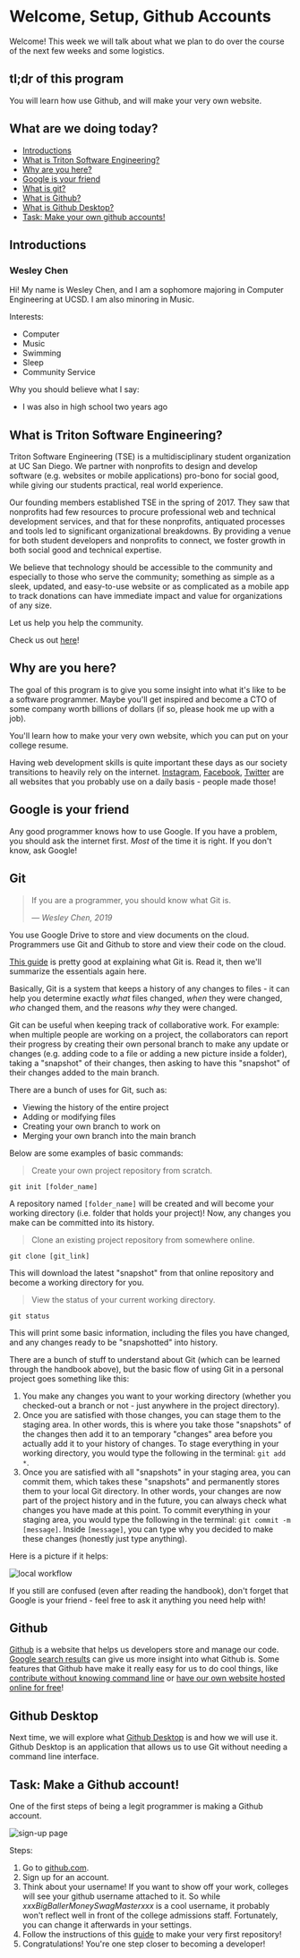 # Welcome, Setup, Github Accounts

Welcome! This week we will talk about what we plan to do over the course of the next few weeks and some logistics.

## tl;dr of this program

You will learn how use Github, and will make your very own website.

## What are we doing today?

-   [Introductions](https://wes-chen.github.io/build-a-website/lesson-01/#introductions)
-   [What is Triton Software Engineering?](https://wes-chen.github.io/build-a-website/lesson-01/#what-is-triton-software-engineering)
-   [Why are you here?](https://wes-chen.github.io/build-a-website/lesson-01/#why-are-you-here)
-   [Google is your friend](https://wes-chen.github.io/build-a-website/lesson-01/#google-is-your-friend)
-   [What is git?](https://wes-chen.github.io/build-a-website/lesson-01/#git)
-   [What is Github?](https://wes-chen.github.io/build-a-website/lesson-01/#github)
-   [What is Github Desktop?](https://wes-chen.github.io/build-a-website/lesson-01/#github-desktop)
-   [Task: Make your own github accounts!](https://wes-chen.github.io/build-a-website/lesson-01/#task-make-a-github-account)

## Introductions

### Wesley Chen

Hi! My name is Wesley Chen, and I am a sophomore majoring in Computer Engineering at UCSD. I am also minoring in Music.

Interests:

-   Computer
-   Music
-   Swimming
-   Sleep
-   Community Service

Why you should believe what I say:

-   I was also in high school two years ago

## What is Triton Software Engineering?

Triton Software Engineering (TSE) is a multidisciplinary student organization at UC San Diego. We partner with nonprofits to design and develop software (e.g. websites or mobile applications) pro-bono for social good, while giving our students practical, real world experience.

Our founding members established TSE in the spring of 2017. They saw that nonprofits had few resources to procure professional web and technical development services, and that for these nonprofits, antiquated processes and tools led to significant organizational breakdowns. By providing a venue for both student developers and nonprofits to connect, we foster growth in both social good and technical expertise.

We believe that technology should be accessible to the community and especially to those who serve the community; something as simple as a sleek, updated, and easy-to-use website or as complicated as a mobile app to track donations can have immediate impact and value for organizations of any size.

Let us help you help the community.

Check us out [here](https://tritonse.github.io)!

## Why are you here?

The goal of this program is to give you some insight into what it's like to be a software programmer. Maybe you'll get inspired and become a CTO of some company worth billions of dollars (if so, please hook me up with a job).

You'll learn how to make your very own website, which you can put on your college resume.

Having web development skills is quite important these days as our society transitions to heavily rely on the internet. [Instagram](https://instagram.com), [Facebook](https://facebook.com), [Twitter](https://twitter.com) are all websites that you probably use on a daily basis - people made those!

## Google is your friend

Any good programmer knows how to use Google. If you have a problem, you should ask the internet first. _Most_ of the time it is right. If you don't know, ask Google!

## Git

> If you are a programmer, you should know what Git is.
>
>  — <cite>Wesley Chen, 2019</cite>

You use Google Drive to store and view documents on the cloud. Programmers use Git and Github to store and view their code on the cloud.

[This guide](https://guides.github.com/introduction/git-handbook/) is pretty good at explaining what Git is. Read it, then we'll summarize the essentials again here.

Basically, Git is a system that keeps a history of any changes to files - it can help you determine exactly _what_ files changed, _when_ they were changed, _who_ changed them, and the reasons _why_ they were changed.

Git can be useful when keeping track of collaborative work. For example: when multiple people are working on a project, the collaborators can report their progress by creating their own personal branch to make any update or changes (e.g. adding code to a file or adding a new picture inside a folder), taking a "snapshot" of their changes, then asking to have this "snapshot" of their changes added to the main branch.

There are a bunch of uses for Git, such as:

-   Viewing the history of the entire project
-   Adding or modifying files
-   Creating your own branch to work on
-   Merging your own branch into the main branch

Below are some examples of basic commands:

> Create your own project repository from scratch.

`git init [folder_name]`

A repository named `[folder_name]` will be created and will become your working directory (i.e. folder that holds your project)! Now, any changes you make can be committed into its history.

> Clone an existing project repository from somewhere online.

`git clone [git_link]`

This will download the latest "snapshot" from that online repository and become a working directory for you.

> View the status of your current working directory.

`git status`

This will print some basic information, including the files you have changed, and any changes ready to be "snapshotted" into history.

There are a bunch of stuff to understand about Git (which can be learned through the handbook above), but the basic flow of using Git in a personal project goes something like this:

1.  You make any changes you want to your working directory (whether you checked-out a branch or not - just anywhere in the project directory).
2.  Once you are satisfied with those changes, you can stage them to the staging area. In other words, this is where you take those "snapshots" of the changes then add it to an temporary "changes" area before you actually add it to your history of changes. To stage everything in your working directory, you would type the following in the terminal: `git add *`.
3.  Once you are satisfied with all "snapshots" in your staging area, you can commit them, which takes these "snapshots" and permanently stores them to your local Git directory. In other words, your changes are now part of the project history and in the future, you can always check what changes you have made at this point. To commit everything in your staging area, you would type the following in the terminal: `git commit -m [message]`. Inside `[message]`, you can type why you decided to make these changes (honestly just type anything).

Here is a picture if it helps:

![local workflow](https://raw.githubusercontent.com/wes-chen/build-a-website/master/lesson-01/gitLocalWorkflow.png)

If you still are confused (even after reading the handbook), don't forget that Google is your friend - feel free to ask it anything you need help with!

## Github

[Github](https://github.com) is a website that helps us developers store and manage our code. [Google search results](http://lmgtfy.com/?q=what+is+github) can give us more insight into what Github is. Some features that Github have make it really easy for us to do cool things, like [contribute without knowing command line](https://desktop.github.com/) or [have our own website hosted online for free](https://pages.github.com/)!

## Github Desktop

Next time, we will explore what [Github Desktop](https://desktop.github.com) is and how we will use it. Github Desktop is an application that allows us to use Git without needing a command line interface.

## Task: Make a Github account!

One of the first steps of being a legit programmer is making a Github account.

![sign-up page](https://raw.githubusercontent.com/wes-chen/build-a-website/master/lesson-01/github-sign-up.png)

Steps:
1.  Go to [github.com](https://github.com).
2.  Sign up for an account.
3.  Think about your username! If you want to show off your work, colleges will see your github username attached to it. So while _xxxBigBallerMoneySwagMasterxxx_ is a cool username, it probably won't reflect well in front of the college admissions staff. Fortunately, you can change it afterwards in your settings.
4.  Follow the instructions of this [guide](https://guides.github.com/activities/hello-world/) to make your very first repository!
5.  Congratulations! You're one step closer to becoming a developer!

